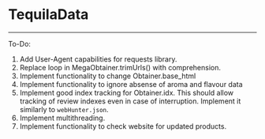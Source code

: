 # TequilaData

---

To-Do:

1. Add User-Agent capabilities for requests library.
2. Replace loop in MegaObtainer.trimUrls() with comprehension.
3. Implement functionality to change Obtainer.base_html
4. Implement functionality to ignore absense of aroma and flavour data
5. Implement good index tracking for Obtainer.idx. This should allow tracking of review indexes even in case of interruption. Implement it similarly to `webHunter.json`.
6. Implement multithreading.
7. Implement functionality to check website for updated products.